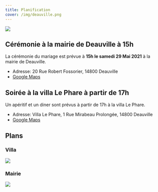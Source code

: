 ```yaml
---
title: Planification
cover: /img/deauville.png
---
```


<!--more-->

<img class="ui large image" src="/img/deauville.png" />

## Cérémonie à la mairie de Deauville à 15h

La cérémonie du mariage est prévue à **15h le samedi 29 Mai 2021** à la mairie de Deauville.

- Adresse: 20 Rue Robert Fossorier, 14800 Deauville
- [Google Maps](https://www.google.com/maps/place/Mairie+de+Deauville/@49.3596323,0.0738475,865m/data=!3m1!1e3!4m5!3m4!1s0x47e1d4b193a23abf:0x9e04ee625f03b7a1!8m2!3d49.3592478!4d0.0745522)

## Soirée à la villa Le Phare à partir de 17h

Un apéritif et un diner sont prévus à partir de 17h à la villa Le Phare.

- Adresse: Villa Le Phare, 1 Rue Mirabeau Prolongée, 14800 Deauville
- [Google Maps](https://www.google.com/maps/place/Villa+Le+Phare/@49.3647111,0.0736144,728m/data=!3m1!1e3!4m8!3m7!1s0x47e1d4b2a4045185:0xb86c06163a55614a!5m2!4m1!1i2!8m2!3d49.3647111!4d0.0758031)

## Plans

### Villa

<img class="ui image" src="/img/plan_villa.png" />

### Mairie

<img class="ui image" src="/img/plan_mairie.png" />
